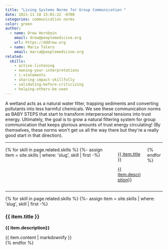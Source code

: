 ```yaml
---
title: "Living Systems Norms for Group Communication "
date: 2021-11-18 15:01:22 -0700
categories: communication norms
color: green
author:
  - name: Drew Hornbein
    email: drew@peoplemedicine.org
    url: https://dddrew.org
  - name: Maria Talero
    email: maria@peoplemedicine.org
related:
  skills:
    - active-listening
    - owning-your-interpretations
    - i-statements
    - sharing-impact-skillfully
    - validating-before-criticizing
    - helping-others-be-seen
---
```

A wetland acts as a natural water filter, trapping sediments and converting pollutants into less harmful chemicals. We see these communication norms as BABY STEPS that start to transform interpersonal tensions into trust energy. Ultimately, the goal is to grow a natural filtering system for group communication that keeps glorious amounts of trust energy circulating! (By themselves, these norms won't get us all the way there but they're a really good start in that direction).

- - -

<div class="columns is-multiline is-centered">
  {% for skill in page.related.skills %}
    {%- assign item = site.skills | where: 'slug', skill | first -%}
    <div class="column is-one-third-tablet">
      <a href="#{{ item.slug }}" class="box is-fullheight">
        <p class="title is-5">{{ item.title }}</p>
        <p>{{ item.description}}</p>
      </a>
    </div>
  {% endfor %}
</div>

- - -

<div>
{% for skill in page.related.skills %}
  {%- assign item = site.skills | where: 'slug', skill | first -%}
  <div class="block" id="{{ item.slug }}">
    <h3 class="title is-4">{{ item.title }}</h3>
    <p><strong>{{ item.description}}</strong></p>
    {{ item.content | markdownify }}
  </div>
{% endfor %}
</div>